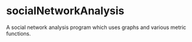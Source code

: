 # socialNetworkAnalysis
A social network analysis program which uses graphs and various metric functions.
